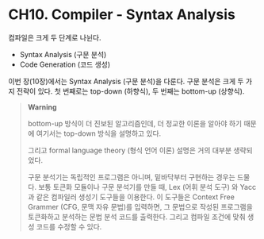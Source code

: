# CH10. Compiler - Syntax Analysis

컴파일은 크게 두 단계로 나뉜다.

- Syntax Analysis (구문 분석)
- Code Generation (코드 생성)

이번 장(10장)에서는 Syntax Analysis (구문 분석)을 다룬다. 구문 분석은 크게 두 가지 전략이 있다. 첫 번째로는 top-down (하향식), 두 번째는 bottom-up (상향식).

> **Warning**
>
> bottom-up 방식이 더 진보된 알고리즘인데, 더 정교한 이론을 알아야 하기 때문에 여기서는 top-down 방식을 설명하고 있다.
>
> 그리고 formal language theory (형식 언어 이론) 설명은 거의 대부분 생략되었다.
>
> 구문 분석기는 독립적인 프로그램은 아니며, 밑바닥부터 구현하는 경우는 드물다. 보통 토큰화 모듈이나 구문 분석기를 만들 때, Lex (어휘 분석 도구) 와 Yacc 과 같은 컴파일러 생성기 도구들을 이용한다. 이 도구들은 Context Free Grammer (CFG, 문맥 자유 문법)를 입력하면, 그 문법으로 작성된 프로그램을 토큰화하고 분석하는 문법 분석 코드를 출력한다. 그리고 컴파일 조건에 맞춰 생성 코드를 수정할 수 있다.
